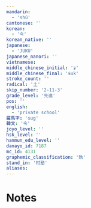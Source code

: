 ```yaml
---
mandarin:
  - 'shú'
cantonese: ''
korean:
  - '숙'
korean_native: ''
japanese:
  - 'JUKU'
japanese_nanori: ''
vietnamese:
middle_chinese_initial: 'ʑ'
middle_chinese_final: 'ɨuk'
stroke_count: ''
radical: '土'
skip_number: '2-11-3'
grade_level: '先進'
pos: ''
english:
  - 'private school'
羅馬字: 'sug'
韓文: '숙'
joyo_level: ''
hsk_level: ''
hanmun_edu_level: ''
danayo_id: 7187
mc_id: 4131
graphemic_classification: '孰'
stand_in: '村塾'
aliases:
---
```


# Notes
